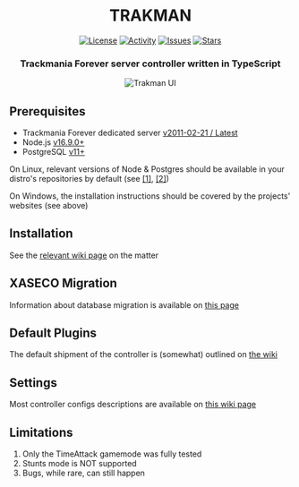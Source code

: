 <div align="center">
<h1>TRAKMAN</h1>

[![License](https://img.shields.io/github/license/lythx/trakman?style=flat-square)](https://github.com/lythx/trakman/blob/main/LICENSE/)
[![Activity](https://img.shields.io/github/commit-activity/m/lythx/trakman?style=flat-square)](https://github.com/lythx/trakman/commits/main/)
[![Issues](https://img.shields.io/github/issues-raw/lythx/trakman?style=flat-square)](https://github.com/lythx/trakman/issues/)
[![Stars](https://img.shields.io/github/stars/lythx/trakman?style=flat-square)](https://github.com/lythx/trakman/stargazers/)

<h3>Trackmania Forever server controller written in TypeScript</h3>

![Trakman UI](https://cdn.discordapp.com/attachments/599381118633902080/1080276712417415208/TrakmanUI-Logo.png)

</div>

## Prerequisites
- Trackmania Forever dedicated server [v2011-02-21 / Latest](http://files2.trackmaniaforever.com/TrackmaniaServer_2011-02-21.zip)
- Node.js [v16.9.0+](https://nodejs.org/en/download/)
- PostgreSQL [v11+](https://www.postgresql.org/download/)

On Linux, relevant versions of Node & Postgres should be available in your distro's repositories by default (see [[1]](https://repology.org/project/nodejs/versions),  [[2]](https://repology.org/project/postgresql/versions))

On Windows, the installation instructions should be covered by the projects' websites (see above)

## Installation
See the [relevant wiki page](https://github.com/lythx/trakman/wiki/Installation-Instructions) on the matter

## XASECO Migration
Information about database migration is available on [this page](https://github.com/lythx/trakman/wiki/Migration-from-other-controllers)

## Default Plugins
The default shipment of the controller is (somewhat) outlined on [the wiki](https://github.com/lythx/trakman/wiki/Included-Plugins)

## Settings
Most controller configs descriptions are available on [this wiki page](https://github.com/lythx/trakman/wiki/Controller-Configs)

## Limitations
1. Only the TimeAttack gamemode was fully tested
2. Stunts mode is NOT supported
3. Bugs, while rare, can still happen
